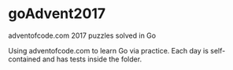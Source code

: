 # goAdvent2017
adventofcode.com 2017 puzzles solved in Go

Using adventofcode.com to learn Go via practice. Each day is self-contained and has tests inside the folder.
